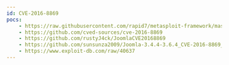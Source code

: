 ```yaml
---
id: CVE-2016-8869
pocs:
    - https://raw.githubusercontent.com/rapid7/metasploit-framework/master/modules/auxiliary/admin/http/joomla_registration_privesc.rb
    - https://github.com/cved-sources/cve-2016-8869
    - https://github.com/rustyJ4ck/JoomlaCVE20168869
    - https://github.com/sunsunza2009/Joomla-3.4.4-3.6.4_CVE-2016-8869_and_CVE-2016-8870
    - https://www.exploit-db.com/raw/40637
---
```

